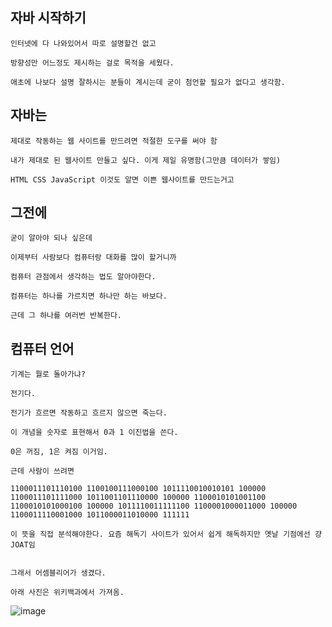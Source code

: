 ## 자바 시작하기
```
인터넷에 다 나와있어서 따로 설명할건 없고

방향성만 어느정도 제시하는 걸로 목적을 세웠다.

애초에 나보다 설명 잘하시는 분들이 계시는데 굳이 첨언할 필요가 없다고 생각함.
```

## 자바는
```
제대로 작동하는 웹 사이트를 만드려면 적절한 도구를 써야 함

내가 제대로 된 웹사이트 만들고 싶다. 이게 제일 유명함(그만큼 데이터가 쌓임)

HTML CSS JavaScript 이것도 알면 이쁜 웹사이트를 만드는거고
```

## 그전에
```
굳이 알아야 되나 싶은데

이제부터 사람보다 컴퓨터랑 대화를 많이 할거니까

컴퓨터 관점에서 생각하는 법도 알아야한다.

컴퓨터는 하나를 가르치면 하나만 하는 바보다.

근데 그 하나를 여러번 반복한다.
```

## 컴퓨터 언어
```
기계는 뭘로 돌아가냐?

전기다.

전기가 흐르면 작동하고 흐르지 않으면 죽는다.

이 개념을 숫자로 표현해서 0과 1 이진법을 쓴다.

0은 꺼짐, 1은 켜짐 이거임.

근데 사람이 쓰려면

1100011101110100 1100100111000100 1011110010010101 100000 1100011101111000 1011001101110000 100000 1100010101001100 1100010101000100 100000 1011110011111100 1100001000011000 100000 1100011110001000 1011000011010000 111111

이 뜻을 직접 분석해야한다. 요즘 해독기 사이트가 있어서 쉽게 해독하지만 옛날 기점에선 걍 JOAT임


그래서 어셈블리어가 생겼다.

아래 사진은 위키백과에서 가져옴.
```
![image](https://github.com/NekoAllergy/Exploration-Journal/assets/109721521/9e5f110e-2183-4f1a-84e2-afd51f75771d)
